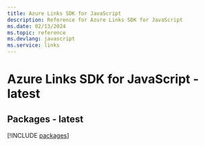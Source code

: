 ```yaml
---
title: Azure Links SDK for JavaScript
description: Reference for Azure Links SDK for JavaScript
ms.date: 02/13/2024
ms.topic: reference
ms.devlang: javascript
ms.service: links
---
```

# Azure Links SDK for JavaScript - latest
## Packages - latest
[!INCLUDE [packages](links-index.md)]